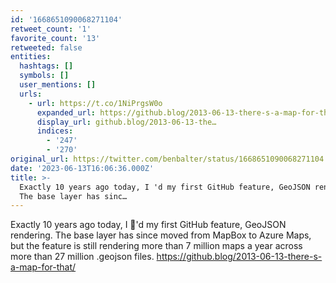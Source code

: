 ```yaml
---
id: '1668651090068271104'
retweet_count: '1'
favorite_count: '13'
retweeted: false
entities:
  hashtags: []
  symbols: []
  user_mentions: []
  urls:
    - url: https://t.co/1NiPrgsW0o
      expanded_url: https://github.blog/2013-06-13-there-s-a-map-for-that/
      display_url: github.blog/2013-06-13-the…
      indices:
        - '247'
        - '270'
original_url: https://twitter.com/benbalter/status/1668651090068271104
date: '2023-06-13T16:06:36.000Z'
title: >-
  Exactly 10 years ago today, I 'd my first GitHub feature, GeoJSON rendering.
  The base layer has sinc…
---
```


Exactly 10 years ago today, I 🚢'd my first GitHub feature, GeoJSON rendering. The base layer has since moved from MapBox to Azure Maps, but the feature is still rendering more than 7 million maps a year across more than 27 million .geojson files. https://github.blog/2013-06-13-there-s-a-map-for-that/